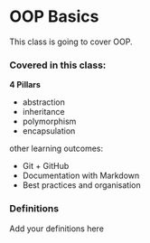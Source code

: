 # OOP Basics
This class is going to cover OOP.

### Covered in this class:

**4 Pillars**
- abstraction
- inheritance
- polymorphism
- encapsulation

other learning outcomes:
- Git + GitHub
- Documentation with Markdown
- Best practices and organisation

### Definitions

Add your definitions here


